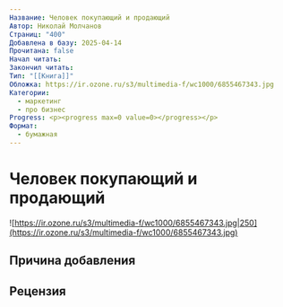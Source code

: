 ```yaml
---
Название: Человек покупающий и продающий
Автор: Николай Молчанов
Страниц: "400"
Добавлена в базу: 2025-04-14
Прочитана: false
Начал читать: 
Закончил читать: 
Тип: "[[Книга]]"
Обложка: https://ir.ozone.ru/s3/multimedia-f/wc1000/6855467343.jpg
Категории:
  - маркетинг
  - про бизнес
Progress: <p><progress max=0 value=0></progress></p>
Формат:
  - бумажная
---
```

# Человек покупающий и продающий

![https://ir.ozone.ru/s3/multimedia-f/wc1000/6855467343.jpg|250](https://ir.ozone.ru/s3/multimedia-f/wc1000/6855467343.jpg)

## Причина добавления


## Рецензия